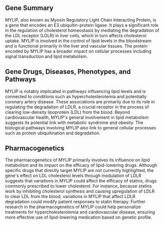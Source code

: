 ## Gene Summary
MYLIP, also known as Myosin Regulatory Light Chain Interacting Protein, is a gene that encodes an E3 ubiquitin-protein ligase. It plays a significant role in the regulation of cholesterol homeostasis by mediating the degradation of the LDL receptor (LDLR) in liver cells, which in turn affects cholesterol uptake. MYLIP is involved in the control of lipid levels in the bloodstream and is functional primarily in the liver and vascular tissues. The protein encoded by MYLIP has a broader impact on cellular processes including signal transduction and lipid metabolism.

## Gene Drugs, Diseases, Phenotypes, and Pathways
MYLIP is notably implicated in pathways influencing lipid levels and is connected to conditions such as hypercholesterolemia and potentially coronary artery disease. These associations are primarily due to its role in regulating the degradation of LDLR, a crucial receptor in the process of clearing low-density lipoprotein (LDL) from the blood. Beyond cardiovascular health, MYLIP's general involvement in lipid metabolism suggests its potential link with metabolic syndrome and obesity. The biological pathways involving MYLIP also link to general cellular processes such as protein ubiquitination and degradation.

## Pharmacogenetics
The pharmacogenetics of MYLIP primarily involves its influence on lipid metabolism and its impact on the efficacy of lipid-lowering drugs. Although specific drugs that directly target MYLIP are not currently highlighted, the gene's effect on LDL cholesterol levels through modulation of LDLR suggests that variations in MYLIP could affect the efficacy of statins, drugs commonly prescribed to lower cholesterol. For instance, because statins work by inhibiting cholesterol synthesis and causing upregulation of LDLR to clear LDL from the blood, variations in MYLIP that affect LDLR degradation could modify patient responses to statin therapy. Further research in the pharmacogenetics of MYLIP could help personalize treatments for hypercholesterolemia and cardiovascular disease, ensuring more effective use of lipid-lowering medication based on genetic profile.